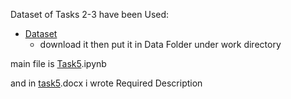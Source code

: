 Dataset of Tasks 2-3 have been Used:

- [Dataset](https://www.kaggle.com/lividsu/amazon-search-terms-us-2021-jul)
  - download it then put it in Data Folder under work directory
  
main file is [Task5](https://github.com/alihkousha/Task5/blob/main/Task5.ipynb).ipynb

and in [task5](https://github.com/alihkousha/Task5/blob/main/Task5.docx).docx i wrote Required Description
